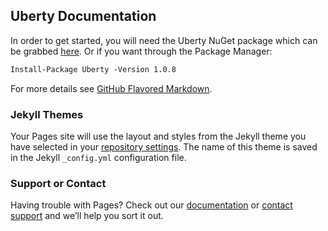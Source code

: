 ## Uberty Documentation

In order to get started, you will need the Uberty NuGet package which can be grabbed [here](https://www.nuget.org/packages/Uberty/). Or if you want through the Package Manager:

```markdown
Install-Package Uberty -Version 1.0.8
```

For more details see [GitHub Flavored Markdown](https://guides.github.com/features/mastering-markdown/).

### Jekyll Themes

Your Pages site will use the layout and styles from the Jekyll theme you have selected in your [repository settings](https://github.com/zaggler/Uberty/settings). The name of this theme is saved in the Jekyll `_config.yml` configuration file.

### Support or Contact

Having trouble with Pages? Check out our [documentation](https://help.github.com/categories/github-pages-basics/) or [contact support](https://github.com/contact) and we’ll help you sort it out.
